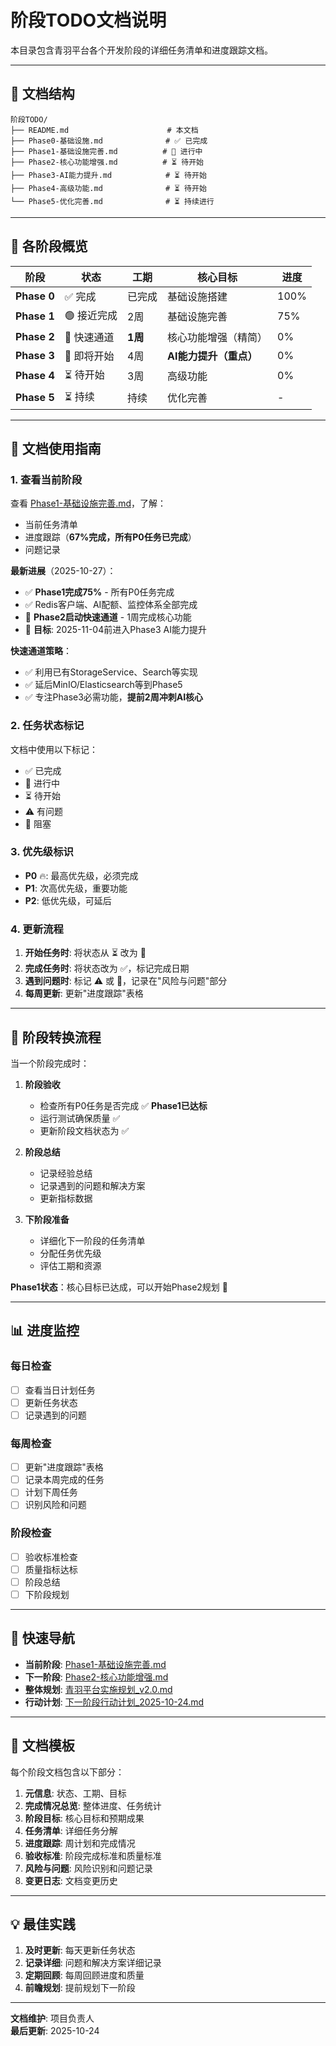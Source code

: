 # 阶段TODO文档说明

本目录包含青羽平台各个开发阶段的详细任务清单和进度跟踪文档。

---

## 📁 文档结构

```
阶段TODO/
├── README.md                      # 本文档
├── Phase0-基础设施.md              # ✅ 已完成
├── Phase1-基础设施完善.md          # 🔵 进行中
├── Phase2-核心功能增强.md          # ⏳ 待开始
├── Phase3-AI能力提升.md            # ⏳ 待开始
├── Phase4-高级功能.md              # ⏳ 待开始
└── Phase5-优化完善.md              # ⏳ 持续进行
```

---

## 🎯 各阶段概览

| 阶段 | 状态 | 工期 | 核心目标 | 进度 |
|------|------|------|---------|------|
| **Phase 0** | ✅ 完成 | 已完成 | 基础设施搭建 | 100% |
| **Phase 1** | 🟢 接近完成 | 2周 | 基础设施完善 | 75% |
| **Phase 2** | 🚀 快速通道 | **1周** | 核心功能增强（精简） | 0% |
| **Phase 3** | 🎯 即将开始 | 4周 | **AI能力提升（重点）** | 0% |
| **Phase 4** | ⏳ 待开始 | 3周 | 高级功能 | 0% |
| **Phase 5** | ⏳ 持续 | 持续 | 优化完善 | - |

---

## 📖 文档使用指南

### 1. 查看当前阶段

查看 [Phase1-基础设施完善.md](./Phase1-基础设施完善.md)，了解：
- 当前任务清单
- 进度跟踪（**67%完成，所有P0任务已完成**）
- 问题记录

**最新进展**（2025-10-27）：
- ✅ **Phase1完成75%** - 所有P0任务完成
- ✅ Redis客户端、AI配额、监控体系全部完成
- 🚀 **Phase2启动快速通道** - 1周完成核心功能
- 🎯 **目标**: 2025-11-04前进入Phase3 AI能力提升

**快速通道策略**：
- ✅ 利用已有StorageService、Search等实现
- ✅ 延后MinIO/Elasticsearch等到Phase5
- ✅ 专注Phase3必需功能，**提前2周冲刺AI核心**

### 2. 任务状态标记

文档中使用以下标记：
- ✅ 已完成
- 🔵 进行中
- ⏳ 待开始
- ⚠️ 有问题
- 🔴 阻塞

### 3. 优先级标识

- **P0** 🔥: 最高优先级，必须完成
- **P1**: 次高优先级，重要功能
- **P2**: 低优先级，可延后

### 4. 更新流程

1. **开始任务时**: 将状态从 ⏳ 改为 🔵
2. **完成任务时**: 将状态改为 ✅，标记完成日期
3. **遇到问题时**: 标记 ⚠️ 或 🔴，记录在"风险与问题"部分
4. **每周更新**: 更新"进度跟踪"表格

---

## 🔄 阶段转换流程

当一个阶段完成时：

1. **阶段验收**
   - 检查所有P0任务是否完成 ✅ **Phase1已达标**
   - 运行测试确保质量 ✅
   - 更新阶段文档状态为 ✅

2. **阶段总结**
   - 记录经验总结
   - 记录遇到的问题和解决方案
   - 更新指标数据

3. **下阶段准备**
   - 详细化下一阶段的任务清单
   - 分配任务优先级
   - 评估工期和资源

**Phase1状态**：核心目标已达成，可以开始Phase2规划 🎉

---

## 📊 进度监控

### 每日检查
- [ ] 查看当日计划任务
- [ ] 更新任务状态
- [ ] 记录遇到的问题

### 每周检查
- [ ] 更新"进度跟踪"表格
- [ ] 记录本周完成的任务
- [ ] 计划下周任务
- [ ] 识别风险和问题

### 阶段检查
- [ ] 验收标准检查
- [ ] 质量指标达标
- [ ] 阶段总结
- [ ] 下阶段规划

---

## 🎯 快速导航

- **当前阶段**: [Phase1-基础设施完善.md](./Phase1-基础设施完善.md)
- **下一阶段**: [Phase2-核心功能增强.md](./Phase2-核心功能增强.md)
- **整体规划**: [青羽平台实施规划_v2.0.md](../青羽平台实施规划_v2.0.md)
- **行动计划**: [下一阶段行动计划_2025-10-24.md](../下一阶段行动计划_2025-10-24.md)

---

## 📝 文档模板

每个阶段文档包含以下部分：

1. **元信息**: 状态、工期、目标
2. **完成情况总览**: 整体进度、任务统计
3. **阶段目标**: 核心目标和预期成果
4. **任务清单**: 详细任务分解
5. **进度跟踪**: 周计划和完成情况
6. **验收标准**: 阶段完成标准和质量标准
7. **风险与问题**: 风险识别和问题记录
8. **变更日志**: 文档变更历史

---

## 💡 最佳实践

1. **及时更新**: 每天更新任务状态
2. **记录详细**: 问题和解决方案详细记录
3. **定期回顾**: 每周回顾进度和质量
4. **前瞻规划**: 提前规划下一阶段

---

**文档维护**: 项目负责人  
**最后更新**: 2025-10-24

